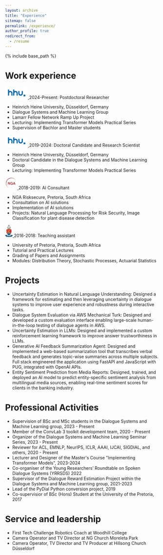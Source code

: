 ```yaml
---
layout: archive
title: "Experience"
sitemap: false
permalink: /experience/
author_profile: true
redirect_from:
  - /resume
---
```


{% include base_path %}

Work experience
======

<a href="https://www.hhu.de/">
  <img src="/images/hhu.png" alt="alt text" height="40" width="75">
</a>  2024-Present: Postdoctoral Researcher

* Heinrich Heine University, Düsseldorf, Germany
* Dialogue Systems and Machine Learning Group
* Lamarr Fellow Network Ramp Up Project
* Lecturing: Implementing Transformer Models Practical Series
* Supervision of Bachlor and Master students

<a href="https://www.hhu.de/">
  <img src="/images/hhu.png" alt="alt text" height="40" width="75">
</a>  2019-2024: Doctoral Candidate and Research Scientist

* Heinrich Heine University, Düsseldorf, Germany
* Doctoral Candidate in the Dialogue Systems and Machine Learning Group
* Lecturing: Implementing Transformer Models Practical Series

<a href="https://nga.co.za/">
  <img src="/images/nga.png" alt="alt text" height="40" width="40">
</a>  2018-2019: AI Consultant

* NGA Risksecure, Pretoria, South Africa
* Consultation on AI solutions
* Implementation of AI solutions
* Projects: Natural Language Processing for Risk Security, Image Classification for plant disease detection

<a href="https://www.up.ac.za/">
  <img src="/images/up.png" alt="alt text" height="40" width="25">
</a>  2016-2018: Teaching assistant

* University of Pretoria, Pretoria, South Africa
* Tutorial and Practical Lectures
* Grading of Papers and Assignments
* Modules: Distribution Theory, Stochastic Processes, Actuarial Statistics

Projects
======
* Uncertainty Estimation in Natural Language Understanding: Designed a framework for estimating and then leveraging uncertainty in dialogue systems to improve user experience and robustness during interactive tasks.
* Dialogue System Evaluation via AWS Mechanical Turk: Designed and developed a custom evaluation interface enabling large-scale human-in-the-loop testing of dialogue agents in AWS.
* Uncertainty Estimation in LLMs: Designed and implemented a custom reinforcement learning framework to improve answer trustworthiness in LLMs.
* Generative AI Feedback Summarization Agent: Designed and implemented a web-based summarization tool that transcribes verbal feedback and generates topic-wise summaries across multiple subjects. Full stack engineered the application using FastAPI and JavaScript with PUG, integrated with OpenAI APIs.
* Entity Sentiment Prediction from Media Reports: Designed, trained, and deployed an AI model to predict entity-specific sentiment analysis from multilingual media sources, enabling real-time sentiment scores for clients in the banking industry.


Professional Activities
======

* Supervision of BSc and MSc students in the Dialogue Systems and Machine Learning group, 2023 - Present
* Member of the ConvLab 3 toolkit development team, 2020 - Present
* Organizer of the Dialogue Systems and Machine Learning Seminar Series, 2023 - Present
* Reviewer for ACL, EMNLP, NeurIPS, ICLR, AAAI, IJCAI, SIGDIAL, and others, 2020 - Present
* Lecturer and Designer of the Master's Course "Implementing Transformer Models", 2023-2024
* Co-organiser of the Young Researchers’ Roundtable on Spoken Dialogue Systems (YRRSDS) 2022
* Supervisor of the Dialogue Reward Estimation Project within the Dialogue Systems and Machine Learning group, 2021-2023
* Lead of the PyDial Python conversion project, 2019
* Co-supervisior of BSc (Hons) Student at the University of the Pretoria, 2017

Service and leadership
======

* First Tech Challenge Robotics Coach at Woodhill College
* Camera Operator and TV Director at NG Church Moreleta Park
* Camera Operator, TV Director and TV Producer at Hillsong Church Düsseldorf

